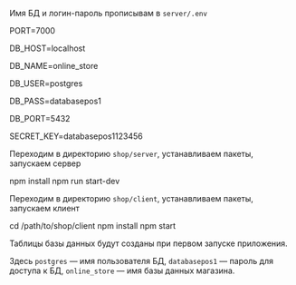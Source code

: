 
Имя БД и логин-пароль прописывам в `server/.env`

PORT=7000

DB_HOST=localhost

DB_NAME=online_store

DB_USER=postgres

DB_PASS=databasepos1

DB_PORT=5432

SECRET_KEY=databasepos1123456

Переходим в директорию `shop/server`, устанавливаем пакеты, запускаем сервер

npm install
npm run start-dev


Переходим в директорию `shop/client`, устанавливаем пакеты, запускаем клиент

cd /path/to/shop/client
npm install
npm start


Таблицы базы данных будут созданы при первом запуске приложения.

Здесь `postgres` — имя пользователя БД, `databasepos1` — пароль для доступа к БД, `online_store` — имя базы данных магазина.

